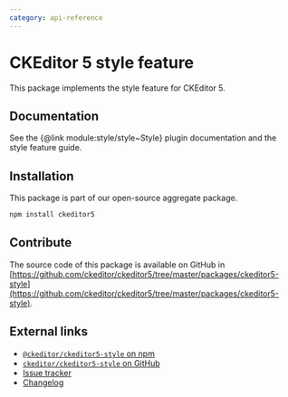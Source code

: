 ```yaml
---
category: api-reference
---
```


# CKEditor&nbsp;5 style feature

This package implements the style feature for CKEditor&nbsp;5.

## Documentation

See the {@link module:style/style~Style} plugin documentation and the style feature guide.

## Installation

This package is part of our open-source aggregate package.

```bash
npm install ckeditor5
```

## Contribute

The source code of this package is available on GitHub in [https://github.com/ckeditor/ckeditor5/tree/master/packages/ckeditor5-style](https://github.com/ckeditor/ckeditor5/tree/master/packages/ckeditor5-style).

## External links

* [`@ckeditor/ckeditor5-style` on npm](https://www.npmjs.com/package/@ckeditor/ckeditor5-style)
* [`ckeditor/ckeditor5-style` on GitHub](https://github.com/ckeditor/ckeditor5/tree/master/packages/ckeditor5-style)
* [Issue tracker](https://github.com/ckeditor/ckeditor5/issues)
* [Changelog](https://github.com/ckeditor/ckeditor5/blob/master/CHANGELOG.md)
